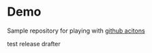 # Demo

Sample repository for playing with [github acitons](https://docs.github.com/en/free-pro-team@latest/actions)

test release drafter
